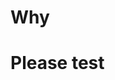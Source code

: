 # Why

<!-- Briefly describe what behavior changed -->

# Please test

<!-- Things that might have broke -->
